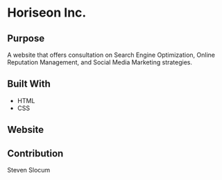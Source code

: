# Horiseon Inc.

## Purpose
A website that offers consultation on Search Engine Optimization, Online Reputation Management, and Social Media Marketing strategies.

## Built With
* HTML
* CSS

## Website


## Contribution
Steven Slocum